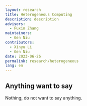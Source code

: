 ```yaml
---
layout: research
title: Heterogeneous Computing
description: description
advisors:
  - Fuxin Zhang
maintainers:
  - Gen Niu
contributors:
  - Xinyu Li
  - Gen Niu
date: 2023-06-26
permalink: research/heterogeneous
lang: en
---
```


## Anything want to say

Nothing, do not want to say anything.